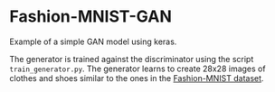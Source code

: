 # Fashion-MNIST-GAN
Example of a simple GAN model using keras.

The generator is trained against the discriminator using the script `train_generator.py`.
The generator learns to create 28x28 images of clothes and shoes similar to the ones in the [Fashion-MNIST dataset](https://github.com/zalandoresearch/fashion-mnist).
